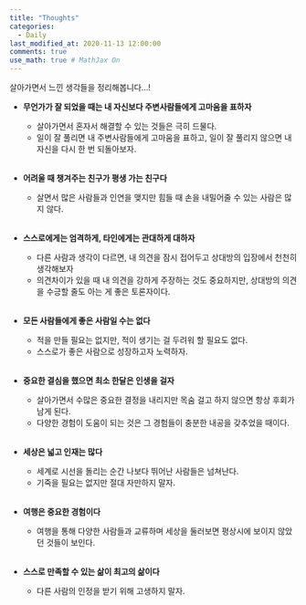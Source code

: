```yaml
---
title: "Thoughts"
categories: 
  - Daily
last_modified_at: 2020-11-13 12:00:00
comments: true
use_math: true # MathJax On
---
```


살아가면서 느낀 생각들을 정리해봅니다...!

 - **무언가가 잘 되었을 때는 내 자신보다 주변사람들에게 고마움을 표하자**
   - 살아가면서 혼자서 해결할 수 있는 것들은 극히 드물다.
   - 일이 잘 풀리면 내 주변사람들에게 고마움을 표하고, 일이 잘 풀리지 않으면 내 자신을 다시 한 번 되돌아보자. <br/><br/>
  
 - **어려울 때 챙겨주는 친구가 평생 가는 친구다**
   - 살면서 많은 사람들과 인연을 맺지만 힘들 때 손을 내밀어줄 수 있는 사람은 많지 않다. <br/><br/>
 
 - **스스로에게는 엄격하게, 타인에게는 관대하게 대하자**
   - 다른 사람과 생각이 다르면, 내 의견을 잠시 접어두고 상대방의 입장에서 천천히 생각해보자
   - 의견차이가 있을 때 내 의견을 강하게 주장하는 것도 중요하지만, 상대방의 의견을 수긍할 줄도 아는 게 좋은 토론자이다.<br/><br/>

 - **모든 사람들에게 좋은 사람일 수는 없다**
   - 적을 만들 필요는 없지만, 적이 생기는 걸 두려워 할 필요도 없다.
   - 스스로가 좋은 사람으로 성장하고자 노력하자.<br/><br/>
  
 - **중요한 결심을 했으면 최소 한달은 인생을 걸자**
   - 살아가면서 수많은 중요한 결정을 내리지만 목숨 걸고 하지 않으면 항상 후회가 남게 된다.
   - 다양한 경험이 도움이 되는 것은 그 경험들이 충분한 내공을 갖추었을 때이다.<br/><br/>
  
 - **세상은 넓고 인재는 많다**
   - 세계로 시선을 돌리는 순간 나보다 뛰어난 사람들은 넘쳐난다.
   - 기죽을 필요는 없지만 절대 자만하지 말자.<br/><br/>
  
 - **여행은 중요한 경험이다**
   - 여행을 통해 다양한 사람들과 교류하며 세상을 둘러보면 평상시에 보이지 않았던 것들이 보인다.<br/><br/>
   
 - **스스로 만족할 수 있는 삶이 최고의 삶이다**
   - 다른 사람의 인정을 받기 위해 고생하지 말자.<br/><br/>

 
